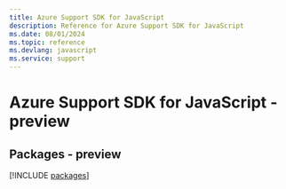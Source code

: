 ```yaml
---
title: Azure Support SDK for JavaScript
description: Reference for Azure Support SDK for JavaScript
ms.date: 08/01/2024
ms.topic: reference
ms.devlang: javascript
ms.service: support
---
```

# Azure Support SDK for JavaScript - preview
## Packages - preview
[!INCLUDE [packages](support-index.md)]